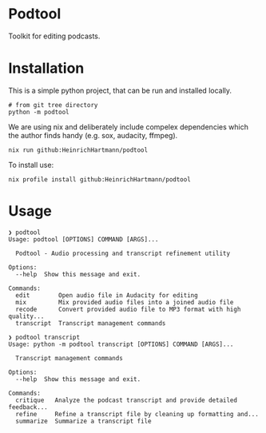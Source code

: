 # Podtool

Toolkit for editing podcasts.

# Installation

This is a simple python project, that can be run and installed locally.

```
# from git tree directory
python -m podtool
```

We are using nix and deliberately include compelex dependencies which the author finds handy (e.g. sox, audacity, ffmpeg).
```
nix run github:HeinrichHartmann/podtool
```

To install use:
```
nix profile install github:HeinrichHartmann/podtool
```

# Usage

```
❯ podtool
Usage: podtool [OPTIONS] COMMAND [ARGS]...

  Podtool - Audio processing and transcript refinement utility

Options:
  --help  Show this message and exit.

Commands:
  edit        Open audio file in Audacity for editing
  mix         Mix provided audio files into a joined audio file
  recode      Convert provided audio file to MP3 format with high quality...
  transcript  Transcript management commands

❯ podtool transcript
Usage: python -m podtool transcript [OPTIONS] COMMAND [ARGS]...

  Transcript management commands

Options:
  --help  Show this message and exit.

Commands:
  critique   Analyze the podcast transcript and provide detailed feedback...
  refine     Refine a transcript file by cleaning up formatting and...
  summarize  Summarize a transcript file

```